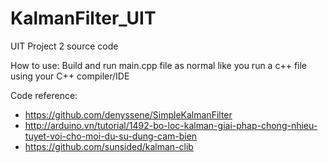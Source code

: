 # KalmanFilter_UIT
UIT Project 2 source code

How to use: Build and run main.cpp file as normal like you run a c++ file using your C++ compiler/IDE

Code reference:
- https://github.com/denyssene/SimpleKalmanFilter
- http://arduino.vn/tutorial/1492-bo-loc-kalman-giai-phap-chong-nhieu-tuyet-voi-cho-moi-du-su-dung-cam-bien
- https://github.com/sunsided/kalman-clib
